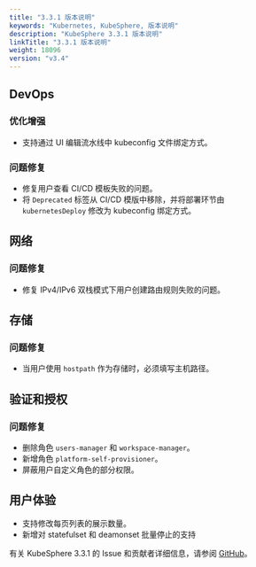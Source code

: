 ```yaml
---
title: "3.3.1 版本说明"
keywords: "Kubernetes, KubeSphere, 版本说明"
description: "KubeSphere 3.3.1 版本说明"
linkTitle: "3.3.1 版本说明"
weight: 18096
version: "v3.4"
---
```


## DevOps
### 优化增强

- 支持通过 UI 编辑流水线中 kubeconfig 文件绑定方式。

### 问题修复
- 修复用户查看 CI/CD 模板失败的问题。
- 将 `Deprecated` 标签从 CI/CD 模版中移除，并将部署环节由 `kubernetesDeploy` 修改为 kubeconfig 绑定方式。

## 网络
### 问题修复
- 修复 IPv4/IPv6 双栈模式下用户创建路由规则失败的问题。

## 存储
### 问题修复
- 当用户使用 `hostpath` 作为存储时，必须填写主机路径。


## 验证和授权
### 问题修复
- 删除角色 `users-manager` 和 `workspace-manager`。
- 新增角色 `platform-self-provisioner`。
- 屏蔽用户自定义角色的部分权限。


## 用户体验
- 支持修改每页列表的展示数量。
- 新增对 statefulset 和 deamonset 批量停止的支持

有关 KubeSphere 3.3.1 的 Issue 和贡献者详细信息，请参阅 [GitHub](https://github.com/kubesphere/kubesphere/blob/master/CHANGELOG/CHANGELOG-3.3.1.md)。
